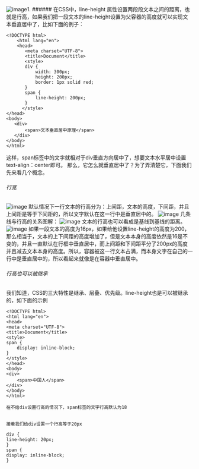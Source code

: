 ![image](https://note.youdao.com/favicon.ico)1. ###### 在CSS中，line-height 属性设置两段段文本之间的距离，也就是行高，如果我们把一段文本的line-height设置为父容器的高度就可以实现文本垂直居中了，比如下面的例子：

```
<!DOCTYPE html>
    <html lang="en">
    <head>
       <meta charset="UTF-8">
       <title>Document</title>
       <style>
       div {
           width: 300px;
           height: 200px;
           border: 1px solid red;
       }
       span {
           line-height: 200px;
       }
      </style>
</head>
<body>
   <div>
       <span>文本垂直居中原理</span>
   </div>
</body>
</html>
```
这样，span标签中的文字就相对于div垂直方向居中了，想要文本水平居中设置text-align：center即可。
那么，它怎么就垂直居中了？为了弄清楚它，下面我们先来看几个概念。
###### 行宽
![image](E:/有道云/line-height.png)
默认情况下一行文本的行高分为：上间距，文本的高度，下间距，并且上间距是等于下间距的，所以文字默认在这一行中是垂直居中的。
![image](E:/有道云/1.png)
几条线与行高的关系图解：
![image](E:/有道云/2.png)
文本的行高也可以看成是基线到基线的距离。
![image](E:/有道云/3.png)
如果一段文本的高度为16px，如果给他设置line-height的高度为200，那么相当于，文本的上下间距的高度增加了，但是文本本身的高度依然是16是不变的，并且一直默认在行框中垂直居中，而上间距和下间距平分了200px的高度并且减去文本本身的高度。所以，容器被这一行文本占满，而本身文字在自己的一行中是垂直居中的，所以看起来就像是在容器中垂直居中。
###### 行高也可以被继承
我们知道，CSS的三大特性是继承、层叠、优先级。line-height也是可以被继承的，如下面的示例

```
<!DOCTYPE html>
<html lang="en">
<head>
<meta charset="UTF-8">
<title>Document</title>
<style>
span {
    display: inline-block;
}
</style>
</head>
<body>
<div>
    <span>中国人</span>
</div>
</body>
</html>

在不给div设置行高的情况下，span标签的文字行高默认为18


接着我们给div设置一个行高等于20px

div {
line-height: 20px;
}
span {
display: inline-block;
}
```

